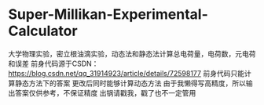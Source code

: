 # Super-Millikan-Experimental-Calculator
大学物理实验，密立根油滴实验，动态法和静态法计算总电荷量，电荷数，元电荷和误差
前身代码源于CSDN：https://blog.csdn.net/qq_31914923/article/details/72598177
前身代码只能计算静态方法下的答案
更改后同时能够计算动态方法
由于我懒得写高精度，所以输出答案仅供参考，不保证精度
出锅请戳我，戳了也不一定管用
